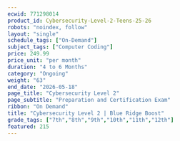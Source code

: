 ```yaml
---
ecwid: 771298014
product_id: Cybersecurity-Level-2-Teens-25-26
robots: "noindex, follow"
layout: "single"
schedule_tags: ["On-Demand"]
subject_tags: ["Computer Coding"]
price: 249.99
price_unit: "per month"
duration: "4 to 6 Months"
category: "Ongoing"
weight: "63"
end_date: "2026-05-18"
page_title: "Cybersecurity Level 2"
page_subtitle: "Preparation and Certification Exam"
ribbon: "On Demand"
title: "Cybersecurity Level 2 | Blue Ridge Boost"
grade_tags: ["7th","8th","9th","10th","11th","12th"]
featured: 215
---
```

